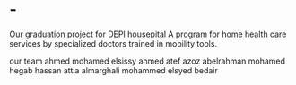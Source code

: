 # -
Our graduation project for DEPI
housepital
A program for home health care services by specialized doctors trained in mobility tools.




our team 
ahmed mohamed elsissy
ahmed atef azoz
abelrahman mohamed hegab
hassan attia almarghali
mohammed elsyed bedair

